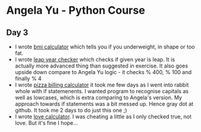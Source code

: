 # Angela Yu - Python Course
## Day 3
- I wrote [bmi calculator](bmi_calc2.0.py) which tells you if you underweight, in shape or too fat.
- I wrote [leap year checker](leap_year_check.py) which checks if given year is leap. It is actually more advanced thing than suggested in exercise. It also goes upside down compare to Angela Yu logic - it checks % 400, % 100 and finally % 4
- I wrote [pizza billing calculator](pizza_billing.py) it took me few days as I went into rabbit whole with if statemenents. I wanted program to recognise capitals as well as lowcases, which is extra comparing to Angela's version. My approach towards if statements was a bit messed up. Hence gray dot at github. It took me 2 days to do just this one ;)
- I wrote [love calculator](love_calc.py). I was cheating a little as I only checked true, not love. But it's fine I hope...